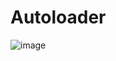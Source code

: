 # Autoloader

![image](https://user-images.githubusercontent.com/71909269/170862619-3a150a84-8361-4471-8c97-84234ecd9688.png)

